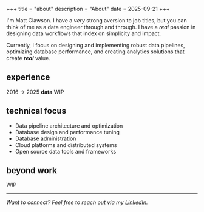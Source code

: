+++
title = "about"
description = "About"
date = 2025-09-21
+++

I'm Matt Clawson.  I have a _very_ strong aversion to job titles, but you can think of me as a data engineer through and through.  I have a _real_ passion in designing data workflows that index on simplicity and impact.

Currently, I focus on designing and implementing robust data pipelines, optimizing database performance, and creating analytics solutions that create **_real_** value.

## experience
2016 → 2025 **data**
WIP

## technical focus
- Data pipeline architecture and optimization
- Database design and performance tuning
- Database administration
- Cloud platforms and distributed systems
- Open source data tools and frameworks

## beyond work
WIP

---
*Want to connect? Feel free to reach out via my [LinkedIn](https://www.linkedin.com/in/matthew-clawson-1b8b6b30/).*
